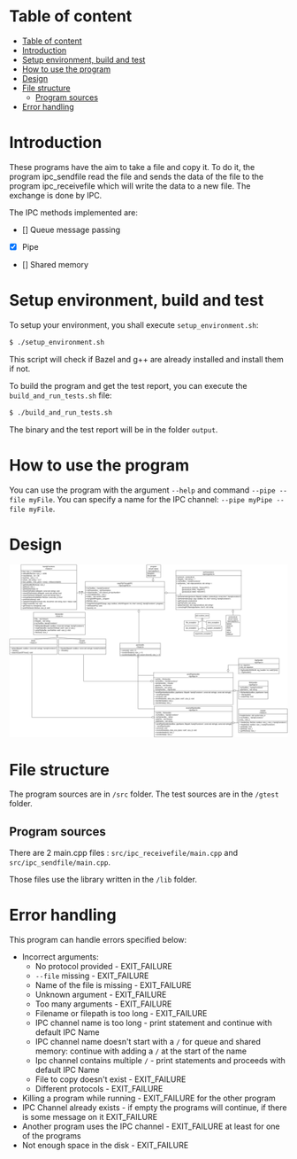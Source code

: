 # Table of content
- [Table of content](#table-of-content)
- [Introduction](#introduction)
- [Setup environment, build and test](#setup-environment-build-and-test)
- [How to use the program](#how-to-use-the-program)
- [Design](#design)
- [File structure](#file-structure)
  - [Program sources](#program-sources)
- [Error handling](#error-handling)

# Introduction

These programs have the aim to take a file and copy it. To do it, the program ipc_sendfile read the file and sends the data of the file to the program ipc_receivefile which will write the data to a new file. The exchange is done by IPC.

The IPC methods implemented are:
- [] Queue message passing
- [x] Pipe
- [] Shared memory 

# Setup environment, build and test

To setup your environment, you shall execute `setup_environment.sh`:
```bash
$ ./setup_environment.sh
```

This script will check if Bazel and g++ are already installed and install them if not.

To build the program and get the test report, you can execute the `build_and_run_tests.sh` file:

```bash
$ ./build_and_run_tests.sh
```

The binary and the test report will be in the folder `output`.

# How to use the program
You can use the program with the argument `--help` and command `--pipe --file myFile`. You can specify a name for the IPC channel: `--pipe myPipe --file myFile`.

# Design
![Design](Documentation/Current%20Design.PNG)

# File structure

The program sources are in `/src` folder. The test sources are in the `/gtest` folder.

## Program sources
There are 2 main.cpp files : `src/ipc_receivefile/main.cpp` and `src/ipc_sendfile/main.cpp`.

Those files use the library written in the `/lib` folder.

# Error handling
This program can handle errors specified below:
* Incorrect arguments:
  * No protocol provided - EXIT_FAILURE
  * `--file` missing - EXIT_FAILURE
  * Name of the file is missing - EXIT_FAILURE
  * Unknown argument - EXIT_FAILURE
  * Too many arguments - EXIT_FAILURE
  * Filename or filepath is too long - EXIT_FAILURE
  * IPC channel name is too long - print statement and continue with default IPC Name
  * IPC channel name doesn't start with a `/` for queue and shared memory: continue with adding a `/` at the start of the name
  * Ipc channel contains multiple `/` - print statements and proceeds with default IPC Name
  * File to copy doesn't exist - EXIT_FAILURE
  * Different protocols - EXIT_FAILURE
* Killing a program while running - EXIT_FAILURE for the other program
* IPC Channel already exists - if empty the programs will continue, if there is some message on it EXIT_FAILURE
* Another program uses the IPC channel - EXIT_FAILURE at least for one of the programs
* Not enough space in the disk - EXIT_FAILURE
